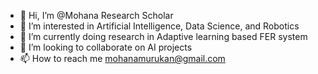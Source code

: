 - 👋 Hi, I’m @Mohana Research Scholar
- 👀 I’m interested in Artificial Intelligence, Data Science, and Robotics
- 🌱 I’m currently doing research in Adaptive learning based FER system
- 💞️ I’m looking to collaborate on AI projects
- 📫 How to reach me mohanamurukan@gmail.com

<!---
Mohana-AI/Mohana-AI is a ✨ special ✨ repository because its `README.md` (this file) appears on your GitHub profile.
You can click the Preview link to take a look at your changes.
--->

